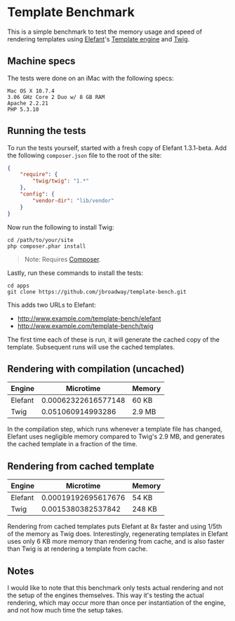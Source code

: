# Template Benchmark

This is a simple benchmark to test the memory usage and speed of rendering
templates using [Elefant](http://www.elefantcms.com/)'s
[Template engine](http://www.elefantcms.com/wiki/Templates) and
[Twig](http://twig.sensiolabs.org/).

## Machine specs

The tests were done on an iMac with the following specs:

```
Mac OS X 10.7.4
3.06 GHz Core 2 Duo w/ 8 GB RAM
Apache 2.2.21
PHP 5.3.10
```

## Running the tests

To run the tests yourself, started with a fresh copy of Elefant 1.3.1-beta.
Add the following `composer.json` file to the root of the site:

```json
{
	"require": {
		"twig/twig": "1.*"
	},
	"config": {
		"vendor-dir": "lib/vendor"
	}
}
```

Now run the following to install Twig:

```
cd /path/to/your/site
php composer.phar install
```

> Note: Requires [Composer](http://getcomposer.org/).

Lastly, run these commands to install the tests:

```
cd apps
git clone https://github.com/jbroadway/template-bench.git
```

This adds two URLs to Elefant:

* http://www.example.com/template-bench/elefant
* http://www.example.com/template-bench/twig

The first time each of these is run, it will generate the cached copy
of the template. Subsequent runs will use the cached templates.

## Rendering with compilation (uncached)

<p><table>
<thead>
<tr>
<th> Engine </th>
<th> Microtime </th>
<th> Memory </th>
</tr>
</thead>
<tbody>
<tr>
<td> Elefant </td>
<td> 0.00062322616577148 </td>
<td> 60 KB </td>
</tr>
<tr>
<td> Twig </td>
<td> 0.051060914993286 </td>
<td> 2.9 MB </td>
</tr>
</tbody>
</table></p>

In the compilation step, which runs whenever a template file has changed,
Elefant uses negligible memory compared to Twig's 2.9 MB, and generates the
cached template in a fraction of the time.

## Rendering from cached template

<p><table>
<thead>
<tr>
<th> Engine </th>
<th> Microtime </th>
<th> Memory </th>
</tr>
</thead>
<tbody>
<tr>
<td> Elefant </td>
<td> 0.00019192695617676 </td>
<td> 54 KB </td>
</tr>
<tr>
<td> Twig </td>
<td> 0.0015380382537842 </td>
<td> 248 KB </td>
</tr>
</tbody>
</table></p>

Rendering from cached templates puts Elefant at 8x faster and using 1/5th
of the memory as Twig does. Interestingly, regenerating templates in Elefant
uses only 6 KB more memory than rendering from cache, and is also faster
than Twig is at rendering a template from cache.

## Notes

I would like to note that this benchmark only tests actual rendering and
not the setup of the engines themselves. This way it's testing the actual
rendering, which may occur more than once per instantiation of the engine,
and not how much time the setup takes.
